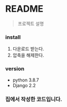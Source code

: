 # README

> 프로젝트 설명

### install

1. 다운로드 받는다.
2. 압축을 해제한다.

### version

- python 3.8.7
- Django 2.2

### 집에서 작성한 코드입니다.
